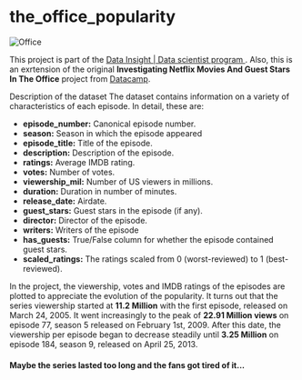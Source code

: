 # the_office_popularity
<img src="https://assets.datacamp.com/production/project_1170/img/office_cast.jpeg" alt="Office">

<p> This project is part of the <a href="https://www.datainsightonline.com/" >Data Insight | Data scientist program </a>.
Also, this is an exrtension of the original <strong>Investigating Netflix Movies And Guest Stars In The Office</strong> project from <a href = "https://www.Datacamp.com" >Datacamp</a>.</p>

Description of the dataset
The dataset contains information on a variety of characteristics of each episode. In detail, these are:

- <b>episode_number:</b> Canonical episode number.
- <b>season:</b> Season in which the episode appeared
- <b>episode_title:</b> Title of the episode.
- <b>description:</b> Description of the episode.
- <b>ratings:</b> Average IMDB rating.
- <b>votes:</b> Number of votes.
- <b>viewership_mil:</b> Number of US viewers in millions.
- <b>duration:</b> Duration in number of minutes.
- <b>release_date:</b> Airdate.
- <b>guest_stars:</b> Guest stars in the episode (if any).
- <b>director:</b> Director of the episode.
- <b>writers:</b> Writers of the episode
- <b>has_guests:</b> True/False column for whether the episode contained guest stars.
- <b>scaled_ratings:</b> The ratings scaled from 0 (worst-reviewed) to 1 (best-reviewed).

<p> In the project, the viewership, votes and IMDB ratings of the episodes are plotted to appreciate the evolution of the popularity. It turns out that the series viewership started at <strong>11.2 Million</strong> with the first episode, released on March 24, 2005. It went increasingly to the peak of <strong>22.91 Million views</strong> on episode 77, season 5 released on February 1st, 2009. After this date, the viewership per episode began to decrease steadily until <strong>3.25 Million</strong> on episode 184, season 9, released on April 25, 2013. </p>

#### Maybe the series lasted too long and the fans got tired of it...
